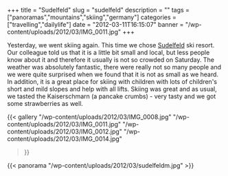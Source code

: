 +++
title = "Sudelfeld"
slug = "sudelfeld"
description = ""
tags = ["panoramas","mountains","skiing","germany"]
categories = ["travelling","dailylife"]
date = "2012-03-11T16:15:07"
banner = "/wp-content/uploads/2012/03/IMG_0011.jpg"
+++

Yesterday, we went skiing again. This time we chose <a title="Sudelfeld"
href="http://www.sudelfeld.de/" target="_blank">Sudelfeld</a> ski resort. Our colleague told us that it is a little bit small and local, but less people know about it and
therefore it usually is not so crowded on Saturday. The weather was absolutely fantastic, there
were really not so many people and we were quite surprised when we found that it is not as small as
we heard. In addition, it is a great place for skiing with children with lots of children's short
and mild slopes and help with all lifts. Skiing was great and as usual, we tasted the Kaiserschmarn
(a pancake crumbs) - very tasty and we got some strawberries as well.

{{< gallery
    "/wp-content/uploads/2012/03/IMG_0008.jpg"
    "/wp-content/uploads/2012/03/IMG_0011.jpg"
    "/wp-content/uploads/2012/03/IMG_0012.jpg"
    "/wp-content/uploads/2012/03/IMG_0014.jpg"
>}}

{{< panorama "/wp-content/uploads/2012/03/sudelfeldm.jpg"  >}}
